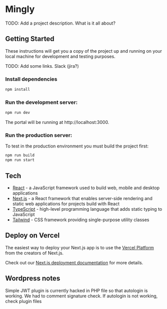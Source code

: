 # Mingly

TODO: Add a project description. What is it all about?

## Getting Started

These instructions will get you a copy of the project up and running on your local machine for development and testing purposes.

TODO: Add some links. Slack (jira?)

### Install dependencies

```bash
npm install
```

### Run the development server:

```bash
npm run dev
```

The portal will be running at http://localhost:3000.

### Run the production server:

To test in the production environment you must build the project first:

```bash
npm run build
npm run start
```

## Tech

- [React](https://react.dev/) - a JavaScript framework used to build web, mobile and desktop applications
- [Next.js](https://nextjs.org/) - a React framework that enables server-side rendering and static web applications for projects build with React
- [TypeScript](https://www.typescriptlang.org/) - high-level programming language that adds static typing to JavaScript
- [Tailwind](https://tailwindcss.com/) - CSS framework providing single-purpose utility classes


## Deploy on Vercel

The easiest way to deploy your Next.js app is to use the [Vercel Platform](https://vercel.com/new?utm_medium=default-template&filter=next.js&utm_source=create-next-app&utm_campaign=create-next-app-readme) from the creators of Next.js.

Check out our [Next.js deployment documentation](https://nextjs.org/docs/deployment) for more details.


## Wordpress notes

Simple JWT plugin is currently hacked in PHP file so that autologin is working. We had to comment signature check. If autologin is not working, check plugin files
